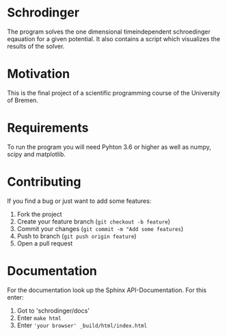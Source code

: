 # Schrodinger

The program solves the one dimensional timeindependent schroedinger eqauation for a given potential. It also contains a script which visualizes the results of the solver.

# Motivation

This is the final project of a scientific programming course of the University of Bremen.

# Requirements

To run the program you will need Pyhton 3.6 or higher as well as numpy, scipy and matplotlib.

# Contributing
If you find a bug or just want to add some features:
1. Fork the project
2. Create your feature branch (`git checkout -b feature`)
3. Commit your changes (`git commit -m "Add some features`)
4. Push to branch (`git push origin feature`)
5. Open a pull request

# Documentation
For the documentation look up the Sphinx API-Documentation. For this enter:
1. Got to 'schrodinger/docs'
2. Enter `make html`
3. Enter `'your browser' _build/html/index.html`
